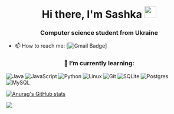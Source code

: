 <h1 align="center">Hi there, I'm <a target="_blank">Sashka</a> 
<img src="https://github.com/blackcater/blackcater/raw/main/images/Hi.gif" height="32"/></h1>
<h3 align="center">Computer science student from Ukraine </h3>


- 📫 How to reach me: [![Gmail Badge](https://img.shields.io/badge/-sashka-D14836?style=flat&logo=gmail&logoColor=white&link=mailto:lamcevasaska@gmail.com)]

<h3 align="center">🌱 I’m currently learning: </h3>

![Java](https://img.shields.io/badge/java-%23ED8B00.svg?style=for-the-badge&logo=openjdk&logoColor=white)
![JavaScript](https://img.shields.io/badge/javascript-%23323330.svg?style=for-the-badge&logo=javascript&logoColor=%23F7DF1E)
![Python](https://img.shields.io/badge/python-3670A0?style=for-the-badge&logo=python&logoColor=ffdd54)
![Linux](https://img.shields.io/badge/Linux-FCC624?style=for-the-badge&logo=linux&logoColor=black)
![Git](https://img.shields.io/badge/git-%23F05033.svg?style=for-the-badge&logo=git&logoColor=white)
![SQLite](https://img.shields.io/badge/sqlite-%2307405e.svg?style=for-the-badge&logo=sqlite&logoColor=white)
![Postgres](https://img.shields.io/badge/postgres-%23316192.svg?style=for-the-badge&logo=postgresql&logoColor=white)
![MySQL](https://img.shields.io/badge/mysql-4479A1.svg?style=for-the-badge&logo=mysql&logoColor=white)


[![Anurag's GitHub stats](https://github-readme-stats.vercel.app/api?username=Sashka11111)](https://github.com/anuraghazra/github-readme-stats)

![](https://komarev.com/ghpvc/?username=Sashka11111&color=green)

